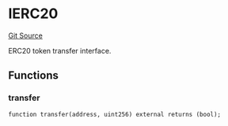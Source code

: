 # IERC20
[Git Source](https://github.com/NaniDAO/accounts/blob/7de36a3d39c803832cd611fb5f109f5ac92c99ae/src/authority/Guard.sol)

ERC20 token transfer interface.


## Functions
### transfer


```solidity
function transfer(address, uint256) external returns (bool);
```

